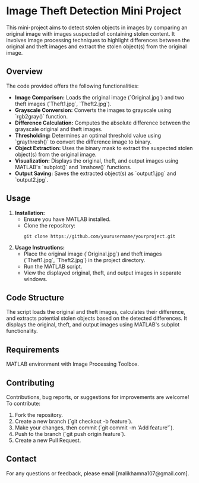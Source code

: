 <!DOCTYPE html>
<html lang="en">
<head>
  <meta charset="UTF-8">
</head>
<body>

<h1>Image Theft Detection Mini Project</h1>

<p>This mini-project aims to detect stolen objects in images by comparing an original image with images suspected of containing stolen content. It involves image processing techniques to highlight differences between the original and theft images and extract the stolen object(s) from the original image.</p>

<h2>Overview</h2>

<p>The code provided offers the following functionalities:</p>
<ul>
  <li><strong>Image Comparison:</strong> Loads the original image (`Original.jpg`) and two theft images (`Theft1.jpg`, `Theft2.jpg`).</li>
  <li><strong>Grayscale Conversion:</strong> Converts the images to grayscale using `rgb2gray()` function.</li>
  <li><strong>Difference Calculation:</strong> Computes the absolute difference between the grayscale original and theft images.</li>
  <li><strong>Thresholding:</strong> Determines an optimal threshold value using `graythresh()` to convert the difference image to binary.</li>
  <li><strong>Object Extraction:</strong> Uses the binary mask to extract the suspected stolen object(s) from the original image.</li>
  <li><strong>Visualization:</strong> Displays the original, theft, and output images using MATLAB's `subplot()` and `imshow()` functions.</li>
  <li><strong>Output Saving:</strong> Saves the extracted object(s) as `output1.jpg` and `output2.jpg`.</li>
</ul>

<h2>Usage</h2>

<ol>
  <li><strong>Installation:</strong>
    <ul>
      <li>Ensure you have MATLAB installed.</li>
      <li>Clone the repository:
        <pre><code>git clone https://github.com/yourusername/yourproject.git</code></pre>
      </li>
    </ul>
  </li>
  <li><strong>Usage Instructions:</strong>
    <ul>
      <li>Place the original image (`Original.jpg`) and theft images (`Theft1.jpg`, `Theft2.jpg`) in the project directory.</li>
      <li>Run the MATLAB script.</li>
      <li>View the displayed original, theft, and output images in separate windows.</li>
    </ul>
  </li>
</ol>

<h2>Code Structure</h2>

<p>The script loads the original and theft images, calculates their difference, and extracts potential stolen objects based on the detected differences. It displays the original, theft, and output images using MATLAB's subplot functionality.</p>

<h2>Requirements</h2>

<p>MATLAB environment with Image Processing Toolbox.</p>

<h2>Contributing</h2>

<p>Contributions, bug reports, or suggestions for improvements are welcome! To contribute:</p>
<ol>
  <li>Fork the repository.</li>
  <li>Create a new branch (`git checkout -b feature`).</li>
  <li>Make your changes, then commit (`git commit -m 'Add feature'`).</li>
  <li>Push to the branch (`git push origin feature`).</li>
  <li>Create a new Pull Request.</li>
</ol>

<h2>Contact</h2>

<p>For any questions or feedback, please email [malikhamna107@gmail.com].</p>

</body>
</html>
